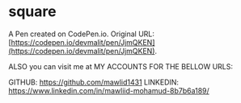 # square

A Pen created on CodePen.io. Original URL: [https://codepen.io/devmalit/pen/JjmQKEN](https://codepen.io/devmalit/pen/JjmQKEN).

  ALSO you can visit me at MY ACCOUNTS FOR THE BELLOW  URLS: 
  
GITHUB:    https://github.com/mawlid1431
LINKEDIN:  https://www.linkedin.com/in/mawliid-mohamud-8b7b6a189/
